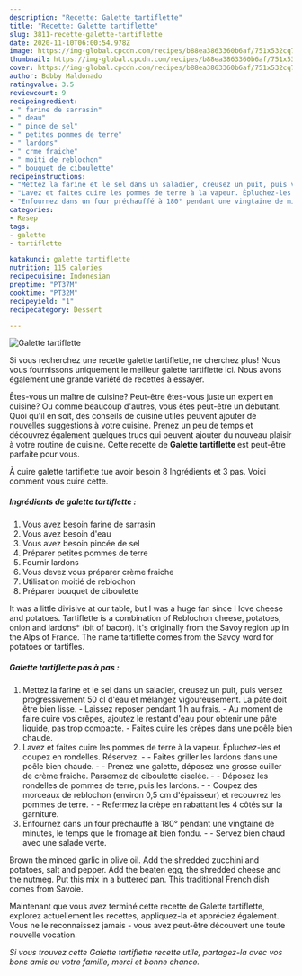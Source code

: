 ```yaml
---
description: "Recette: Galette tartiflette"
title: "Recette: Galette tartiflette"
slug: 3811-recette-galette-tartiflette
date: 2020-11-10T06:00:54.978Z
image: https://img-global.cpcdn.com/recipes/b88ea3863360b6af/751x532cq70/galette-tartiflette-photo-principale-de-la-recette.jpg
thumbnail: https://img-global.cpcdn.com/recipes/b88ea3863360b6af/751x532cq70/galette-tartiflette-photo-principale-de-la-recette.jpg
cover: https://img-global.cpcdn.com/recipes/b88ea3863360b6af/751x532cq70/galette-tartiflette-photo-principale-de-la-recette.jpg
author: Bobby Maldonado
ratingvalue: 3.5
reviewcount: 9
recipeingredient:
- " farine de sarrasin"
- " deau"
- " pince de sel"
- " petites pommes de terre"
- " lardons"
- " crme fraiche"
- " moiti de reblochon"
- " bouquet de ciboulette"
recipeinstructions:
- "Mettez la farine et le sel dans un saladier, creusez un puit, puis versez progressivement 50 cl d&#39;eau et mélangez vigoureusement. La pâte doit être bien lisse. Laissez reposer pendant 1 h au frais. Au moment de faire cuire vos crêpes, ajoutez le restant d&#39;eau pour obtenir une pâte liquide, pas trop compacte. Faites cuire les crêpes dans une poêle bien chaude."
- "Lavez et faites cuire les pommes de terre à la vapeur. Épluchez-les et coupez en rondelles. Réservez.  Faites griller les lardons dans une poêle bien chaude.  Prenez une galette, déposez une grosse cuiller de crème fraiche. Parsemez de ciboulette ciselée.  Déposez les rondelles de pommes de terre, puis les lardons.  Coupez des morceaux de reblochon (environ 0,5 cm d&#39;épaisseur) et recouvrez les pommes de terre.  Refermez la crèpe en rabattant les 4 côtés sur la garniture."
- "Enfournez dans un four préchauffé à 180° pendant une vingtaine de minutes, le temps que le fromage ait bien fondu.  Servez bien chaud avec une salade verte."
categories:
- Resep
tags:
- galette
- tartiflette

katakunci: galette tartiflette 
nutrition: 115 calories
recipecuisine: Indonesian
preptime: "PT37M"
cooktime: "PT32M"
recipeyield: "1"
recipecategory: Dessert

---
```



![Galette tartiflette](https://img-global.cpcdn.com/recipes/b88ea3863360b6af/751x532cq70/galette-tartiflette-photo-principale-de-la-recette.jpg)

Si vous recherchez une recette galette tartiflette, ne cherchez plus! Nous vous fournissons uniquement le meilleur galette tartiflette ici. Nous avons également une grande variété de recettes à essayer.

Êtes-vous un maître de cuisine? Peut-être êtes-vous juste un expert en cuisine? Ou comme beaucoup d'autres, vous êtes peut-être un débutant. Quoi qu'il en soit, des conseils de cuisine utiles peuvent ajouter de nouvelles suggestions à votre cuisine. Prenez un peu de temps et découvrez également quelques trucs qui peuvent ajouter du nouveau plaisir à votre routine de cuisine. Cette recette de <strong> Galette tartiflette </strong> est peut-être parfaite pour vous.

<!--inarticleads1-->

À cuire galette tartiflette tue avoir besoin 8 Ingrédients et 3 pas. Voici comment vous cuire cette.

##### Ingrédients de galette tartiflette :

1. Vous avez besoin  farine de sarrasin
1. Vous avez besoin  d&#39;eau
1. Vous avez besoin  pincée de sel
1. Préparer  petites pommes de terre
1. Fournir  lardons
1. Vous devez vous préparer  crème fraiche
1. Utilisation  moitié de reblochon
1. Préparer  bouquet de ciboulette


It was a little divisive at our table, but I was a huge fan since I love cheese and potatoes. Tartiflette is a combination of Reblochon cheese, potatoes, onion and lardons* (bit of bacon). It&#39;s originally from the Savoy region up in the Alps of France. The name tartiflette comes from the Savoy word for potatoes or tartifles. 

<!--inarticleads2-->

##### Galette tartiflette pas à pas :

1. Mettez la farine et le sel dans un saladier, creusez un puit, puis versez progressivement 50 cl d&#39;eau et mélangez vigoureusement. La pâte doit être bien lisse. - Laissez reposer pendant 1 h au frais. - Au moment de faire cuire vos crêpes, ajoutez le restant d&#39;eau pour obtenir une pâte liquide, pas trop compacte. - Faites cuire les crêpes dans une poêle bien chaude.
1. Lavez et faites cuire les pommes de terre à la vapeur. Épluchez-les et coupez en rondelles. Réservez. -  - Faites griller les lardons dans une poêle bien chaude. -  - Prenez une galette, déposez une grosse cuiller de crème fraiche. Parsemez de ciboulette ciselée. -  - Déposez les rondelles de pommes de terre, puis les lardons. -  - Coupez des morceaux de reblochon (environ 0,5 cm d&#39;épaisseur) et recouvrez les pommes de terre. -  - Refermez la crèpe en rabattant les 4 côtés sur la garniture.
1. Enfournez dans un four préchauffé à 180° pendant une vingtaine de minutes, le temps que le fromage ait bien fondu. -  - Servez bien chaud avec une salade verte.


Brown the minced garlic in olive oil. Add the shredded zucchini and potatoes, salt and pepper. Add the beaten egg, the shredded cheese and the nutmeg. Put this mix in a buttered pan. This traditional French dish comes from Savoie. 

<!--inarticleads1-->

<p>
Maintenant que vous avez terminé cette recette de Galette tartiflette, explorez actuellement les recettes, appliquez-la et appréciez également. Vous ne le reconnaissez jamais - vous avez peut-être découvert une toute nouvelle vocation.
</p>

<p>
<i>Si vous trouvez cette Galette tartiflette recette utile, partagez-la avec vos bons amis ou votre famille, merci et bonne chance.</i>
</p>
